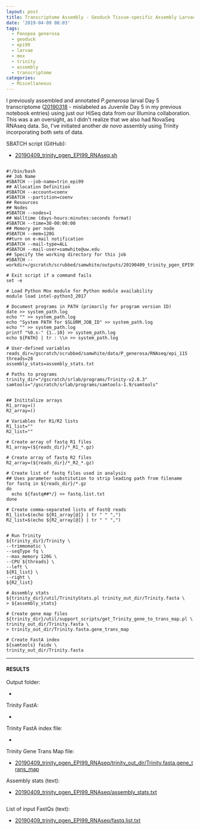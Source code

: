 ```yaml
---
layout: post
title: Transcriptome Assembly - Geoduck Tissue-specific Assembly Larvae Day5 EPI99 with HiSeq and NovaSeq Data on Mox
date: '2019-04-09 08:03'
tags:
  - Panopea generosa
  - geoduck
  - epi99
  - larvae
  - mox
  - trinity
  - assembly
  - transcriptome
categories:
  - Miscellaneous
---
```

I previously assembled and annotated _P.generosa_ larval Day 5 transcriptome ([20190318](https://robertslab.github.io/sams-notebook/2019/03/18/Transcriptome-Annotation-Geoduck-Juvenile-Day-5-with-Trinotate-on-Mox.html) - mislabeled as Juvenile Day 5 in my previous notebook entries) using just our HiSeq data from our Illumina collaboration. This was a an oversight, as I didn't realize that we also had NovaSeq RNAseq data. So, I've initiated another _de novo_ assembly using Trinity incorporating both sets of data.

SBATCH script (GitHub):

- [20190409_trinity_pgen_EPI99_RNAseq.sh](https://github.com/RobertsLab/sams-notebook/blob/master/sbatch_scripts/20190409_trinity_pgen_EPI99_RNAseq.sh)

<pre><code>
#!/bin/bash
## Job Name
#SBATCH --job-name=trin_epi99
## Allocation Definition
#SBATCH --account=coenv
#SBATCH --partition=coenv
## Resources
## Nodes
#SBATCH --nodes=1
## Walltime (days-hours:minutes:seconds format)
#SBATCH --time=30-00:00:00
## Memory per node
#SBATCH --mem=120G
##turn on e-mail notification
#SBATCH --mail-type=ALL
#SBATCH --mail-user=samwhite@uw.edu
## Specify the working directory for this job
#SBATCH --workdir=/gscratch/scrubbed/samwhite/outputs/20190409_trinity_pgen_EPI99_RNAseq

# Exit script if a command fails
set -e

# Load Python Mox module for Python module availability
module load intel-python3_2017

# Document programs in PATH (primarily for program version ID)
date >> system_path.log
echo "" >> system_path.log
echo "System PATH for $SLURM_JOB_ID" >> system_path.log
echo "" >> system_path.log
printf "%0.s-" {1..10} >> system_path.log
echo ${PATH} | tr : \\n >> system_path.log

# User-defined variables
reads_dir=/gscratch/scrubbed/samwhite/data/P_generosa/RNAseq/epi_115
threads=28
assembly_stats=assembly_stats.txt

# Paths to programs
trinity_dir="/gscratch/srlab/programs/Trinity-v2.8.3"
samtools="/gscratch/srlab/programs/samtools-1.9/samtools"


## Inititalize arrays
R1_array=()
R2_array=()

# Variables for R1/R2 lists
R1_list=""
R2_list=""

# Create array of fastq R1 files
R1_array=(${reads_dir}/*_R1_*.gz)

# Create array of fastq R2 files
R2_array=(${reads_dir}/*_R2_*.gz)

# Create list of fastq files used in analysis
## Uses parameter substitution to strip leading path from filename
for fastq in ${reads_dir}/*.gz
do
  echo ${fastq##*/} >> fastq.list.txt
done

# Create comma-separated lists of FastQ reads
R1_list=$(echo ${R1_array[@]} | tr " " ",")
R2_list=$(echo ${R2_array[@]} | tr " " ",")


# Run Trinity
${trinity_dir}/Trinity \
--trimmomatic \
--seqType fq \
--max_memory 120G \
--CPU ${threads} \
--left \
${R1_list} \
--right \
${R2_list}

# Assembly stats
${trinity_dir}/util/TrinityStats.pl trinity_out_dir/Trinity.fasta \
> ${assembly_stats}

# Create gene map files
${trinity_dir}/util/support_scripts/get_Trinity_gene_to_trans_map.pl \
trinity_out_dir/Trinity.fasta \
> trinity_out_dir/Trinity.fasta.gene_trans_map

# Create FastA index
${samtools} faidx \
trinity_out_dir/Trinity.fasta
</code></pre>

---

#### RESULTS

Output folder:

- []()

Trinity FastA:

- []()

Trinity FastA index file:

- []()

Trinity Gene Trans Map file:

- [20190409_trinity_pgen_EPI99_RNAseq/trinity_out_dir/Trinity.fasta.gene_trans_map](http://gannet.fish.washington.edu/Atumefaciens/20190409_trinity_pgen_EPI99_RNAseq/trinity_out_dir/Trinity.fasta.gene_trans_map)


Assembly stats (text):

- [20190409_trinity_pgen_EPI99_RNAseq/assembly_stats.txt](http://gannet.fish.washington.edu/Atumefaciens/20190409_trinity_pgen_EPI99_RNAseq/assembly_stats.txt)

```

```

List of input FastQs (text):

- [20190409_trinity_pgen_EPI99_RNAseq/fastq.list.txt](http://gannet.fish.washington.edu/Atumefaciens/20190409_trinity_pgen_EPI99_RNAseq/fastq.list.txt)

```

```
